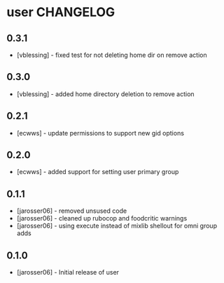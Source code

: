 user CHANGELOG
==============

0.3.1
-----
- [vblessing] - fixed test for not deleting home dir on remove action

0.3.0
-----
- [vblessing] - added home directory deletion to remove action

0.2.1
-----
- [ecwws] - update permissions to support new gid options

0.2.0
-----
- [ecwws] - added support for setting user primary group

0.1.1
-----
- [jarosser06] - removed unsused code
- [jarosser06] - cleaned up rubocop and foodcritic warnings
- [jarosser06] - using execute instead of mixlib shellout for omni group adds

0.1.0
-----
- [jarosser06] - Initial release of user
